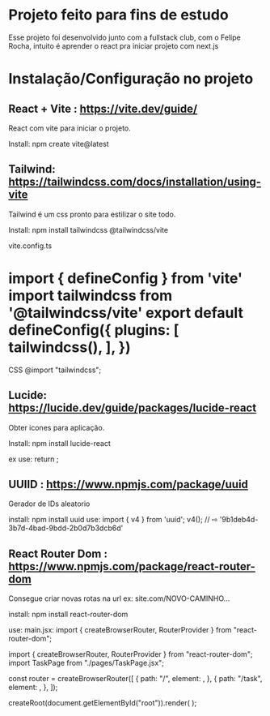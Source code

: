 # Projeto feito para fins de estudo

Esse projeto foi desenvolvido junto com a fullstack club, com o Felipe Rocha, intuito é aprender o react pra iniciar projeto com next.js

# Instalação/Configuração no projeto

## React + Vite : https://vite.dev/guide/

React com vite para iniciar o projeto.

Install: npm create vite@latest

## Tailwind: https://tailwindcss.com/docs/installation/using-vite

Tailwind é um css pronto para estilizar o site todo.

Install: npm install tailwindcss @tailwindcss/vite

vite.config.ts

import { defineConfig } from 'vite'
import tailwindcss from '@tailwindcss/vite'
export default defineConfig({
plugins: [
tailwindcss(),
],
})
=
CSS
@import "tailwindcss";

## Lucide: https://lucide.dev/guide/packages/lucide-react

Obter icones para aplicação.

Install: npm install lucide-react

ex use: return <Camera color="red" size={48} />;

## UUIID : https://www.npmjs.com/package/uuid

Gerador de IDs aleatorio

install: npm install uuid
use: import { v4 } from 'uuid';
v4(); // ⇨ '9b1deb4d-3b7d-4bad-9bdd-2b0d7b3dcb6d'

## React Router Dom : https://www.npmjs.com/package/react-router-dom

Consegue criar novas rotas na url ex: site.com/NOVO-CAMINHO...

install: npm install react-router-dom

use: main.jsx:
import { createBrowserRouter, RouterProvider } from "react-router-dom";

import { createBrowserRouter, RouterProvider } from "react-router-dom";
import TaskPage from "./pages/TaskPage.jsx";

const router = createBrowserRouter([
{
path: "/",
element: <App />,
},
{
path: "/task",
element: <TaskPage />,
},
]);

createRoot(document.getElementById("root")).render(
<StrictMode>
<RouterProvider router={router} />
</StrictMode>
);
